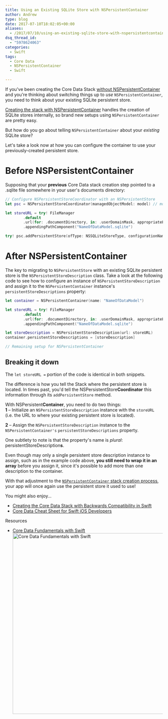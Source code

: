 ```yaml
---
title: Using an Existing SQLite Store with NSPersistentContainer
author: Andrew
type: blog
date: 2017-07-10T18:02:05+00:00
aliases:
  - /2017/07/10/using-an-existing-sqlite-store-with-nspersistentcontainer/
dsq_thread_id:
  - "5978624063"
categories:
  - Swift
tags:
  - Core Data
  - NSPersistentContainer
  - Swift

---
```


If you've been creating the Core Data Stack [without NSPersistentContainer][1] and you're thinking about switching things up to _use_ `NSPersistentContainer`, you need to think about your existing SQLite persistent store.

[Creating the stack with NSPersistentContainer][2] handles the creation of SQLite stores internally, so brand new setups using `NSPersistentContainer` are pretty easy.

But how do you go about telling `NSPersistentContainer` about your _existing_ SQLite store?

Let's take a look now at how you can configure the container to use your previously-created persistent store.

<a name="before" class="jump-target"></a>

# Before NSPersistentContainer

Supposing that your **previous** Core Data stack creation step pointed to a .sqlite file somewhere in your user's documents directory:

```swift
// Configure NSPersistentStoreCoordinator with an NSPersistentStore
let psc = NSPersistentStoreCoordinator(managedObjectModel: model) // model instance creation not shown here...

let storeURL = try! FileManager
        .default
        .url(for: .documentDirectory, in: .userDomainMask, appropriateFor: nil, create: true)
        .appendingPathComponent("NameOfDataModel.sqlite")

try! psc.addPersistentStore(ofType: NSSQLiteStoreType, configurationName: nil, at: storeURL, options: nil)
```

<a name="after" class="jump-target"></a>

# After NSPersistentContainer

The key to migrating to `NSPersistentStore` with an existing SQLite persistent store is the `NSPersistentStoreDescription` class. Take a look at the following code to see how to configure an instance of `NSPersistentStoreDescription` and assign it to the `NSPersistentContainer` instance's `persistentStoreDescriptions` property:

```swift
let container = NSPersistentContainer(name: "NameOfDataModel")

let storeURL = try! FileManager
        .default
        .url(for: .documentDirectory, in: .userDomainMask, appropriateFor: nil, create: true)
        .appendingPathComponent("NameOfDataModel.sqlite")

let storeDescription = NSPersistentStoreDescription(url: storeURL)
container.persistentStoreDescriptions = [storeDescription]

// Remaining setup for NSPersistentContainer
```

<a name="breakdown" class="jump-target"></a>

## Breaking it down

The `let storeURL =` portion of the code is identical in both snippets.

The difference is how you tell the Stack where the persistent store is located. In times past, you'd tell the NSPersistentStore**Coordinator** this information through its `addPersistentStore` method.

With NSPersistent**Container**, you need to do two things:  
**1** – Initialize an `NSPersistentStoreDescription` instance with the `storeURL` (i.e. the URL to where your existing persistent store is located).

**2** – Assign the `NSPersistentStoreDescription` instance to the `NSPersistentContainer's` `persistentStoreDescriptions` property.

One subtlety to note is that the property's name is _plural_: persistentStoreDescription**s**.

Even though may only a single persistent store description instance to assign, such as in the example code above, **you still need to wrap it in an array** before you assign it, since it's possible to add more than one description to the container.

With that adjustment to the [`NSPersistentContainer` stack creation process][1], your app will once again use the persistent store it used to use!

<a name="related" class="jump-target"></a>

<div class="resources">
  <div class="resources-header">
    You might also enjoy&#8230;
  </div>
  
  <ul class="resources-content">
    <li>
      <i class="fa fa-angle-right"></i> <a href="https://www.andrewcbancroft.com/2017/04/16/creating-the-core-data-stack-with-backwards-compatibility-in-swift/" title="Creating the Core Data Stack with Backwards Compatibility in Swift"</a>Creating the Core Data Stack with Backwards Compatibility in Swift
    </li>
    <li>
      <i class="fa fa-angle-right"></i> <a href="https://www.andrewcbancroft.com/2015/02/18/core-data-cheat-sheet-for-swift-ios-developers/" title="Core Data Cheat Sheet for Swift iOS Developers"</a>Core Data Cheat Sheet for Swift iOS Developers
    </li>
  </ul>
</div>

<a name="course" class="jump-target"></a>

<div class="resources">
  <div class="resources-header">
    Resources
  </div>
  
  <ul class="resources-content">
    <li>
      <i class="fa fa-video-camera"></i> <a href="http://bit.ly/ps-core-data-swift" target="_blank">Core Data Fundamentals with Swift</a><br /> <a href="http://bit.ly/ps-core-data-swift" target="_blank"><img src="https://www.andrewcbancroft.com/wp-content/uploads/2017/04/ps-core-data-fundamentals-swift-1024x576.png" alt="Core Data Fundamentals with Swift" width="1024" height="576" class="alignnone size-large wp-image-13163" srcset="https://www.andrewcbancroft.com/wp-content/uploads/2017/04/ps-core-data-fundamentals-swift-1024x576.png 1024w, https://www.andrewcbancroft.com/wp-content/uploads/2017/04/ps-core-data-fundamentals-swift-300x169.png 300w, https://www.andrewcbancroft.com/wp-content/uploads/2017/04/ps-core-data-fundamentals-swift-768x432.png 768w, https://www.andrewcbancroft.com/wp-content/uploads/2017/04/ps-core-data-fundamentals-swift.png 1539w" sizes="(max-width: 1024px) 100vw, 1024px" /></a>
    </li>
  </ul>
</div>

<a name="share" class="jump-target"></a>

 [1]: https://www.andrewcbancroft.com/2017/04/16/creating-the-core-data-stack-with-backwards-compatibility-in-swift/
 [2]: https://www.andrewcbancroft.com/2017/05/15/a-swift-implementation-of-the-core-data-stack-using-nspersistentcontainer/